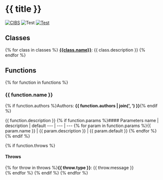 # {{ title }}

[![CIBS](https://img.shields.io/badge/CIBS-Okstate-orange)](https://ceat.okstate.edu/mae/research/cibs/)
![Test](../../workflows/Test/badge.svg)
[![Test](https://github.com/CIBS-Okstate/Automated-Documentation/workflows/Test/badge.svg)](https://github.com/CIBS-Okstate/Automated-Documentation/workflows/Test)

## Classes
{% for class in classes %}
**[{{class.name}}]({{class.href}})**: {{ class.description }}
{% endfor %}

## Functions
{% for function in functions %}
### {{ function.name }}
{% if function.authors %}Authors: **{{ function.authors | join(', ') }}**{% endif %}

{{ function.description }}
{% if function.params %}#### Parameters
name | description | default
--- | --- | ---
{% for param in function.params %}{{ param.name }} | {{ param.description }} | {{ param.default }}
{% endfor %}
{% endif %}

{% if function.throws %}
#### Throws
{% for throw in throws %}**{{ throw.type }}**: {{ throw.message }}  
{% endfor %}
{% endif %}
{% endfor %}
